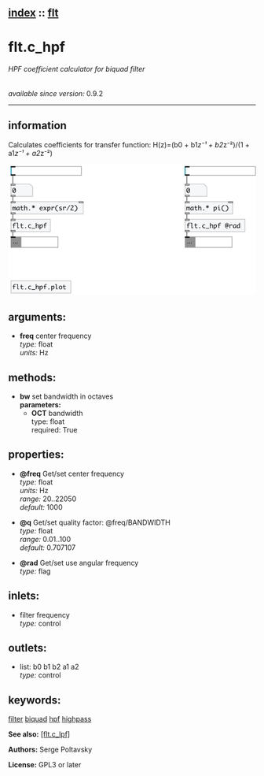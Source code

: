 [index](index.html) :: [flt](category_flt.html)
---

# flt.c_hpf

###### HPF coefficient calculator for biquad filter

*available since version:* 0.9.2

---


## information
Calculates coefficients for transfer function: H(z)=(b0 + b1*z⁻¹ + b2*z⁻²)/(1 +
            a1*z⁻¹ + a2*z⁻²)



[![example](../examples/img/flt.c_hpf.jpg)](../examples/pd/flt.c_hpf.pd)



## arguments:

* **freq**
center frequency<br>
_type:_ float<br>
_units:_ Hz<br>



## methods:

* **bw**
set bandwidth in octaves<br>
  __parameters:__
  - **OCT** bandwidth<br>
    type: float <br>
    required: True <br>




## properties:

* **@freq** 
Get/set center frequency<br>
_type:_ float<br>
_units:_ Hz<br>
_range:_ 20..22050<br>
_default:_ 1000<br>

* **@q** 
Get/set quality factor: @freq/BANDWIDTH<br>
_type:_ float<br>
_range:_ 0.01..100<br>
_default:_ 0.707107<br>

* **@rad** 
Get/set use angular frequency<br>
_type:_ flag<br>



## inlets:

* filter frequency<br>
_type:_ control



## outlets:

* list: b0 b1 b2 a1 a2<br>
_type:_ control



## keywords:

[filter](keywords/filter.html)
[biquad](keywords/biquad.html)
[hpf](keywords/hpf.html)
[highpass](keywords/highpass.html)



**See also:**
[\[flt.c_lpf\]](flt.c_lpf.html)




**Authors:** Serge Poltavsky




**License:** GPL3 or later





